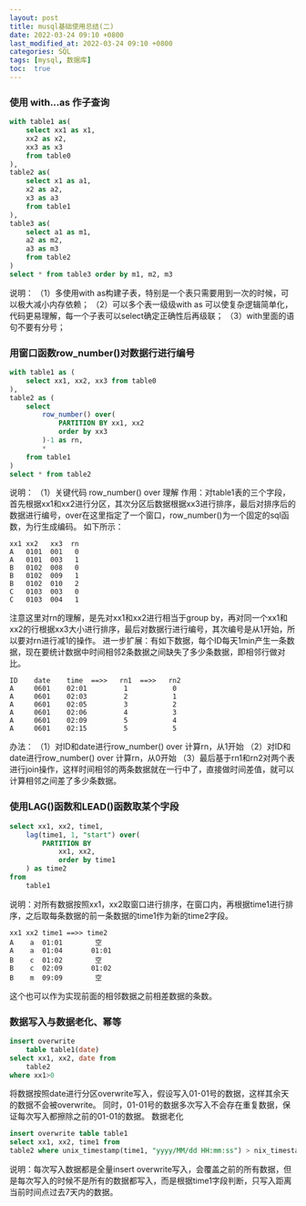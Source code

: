 ```yaml
---
layout: post
title: musql基础使用总结(二)
date: 2022-03-24 09:10 +0800
last_modified_at: 2022-03-24 09:10 +0800
categories: SQL
tags: [mysql, 数据库]
toc:  true
---
```



### 使用 with...as 作子查询
```sql
with table1 as(
    select xx1 as x1,
    xx2 as x2,
    xx3 as x3
    from table0
),
table2 as(
    select x1 as a1,
    x2 as a2,
    x3 as a3
    from table1
),
table3 as(
    select a1 as m1,
    a2 as m2,
    a3 as m3
    from table2
)
select * from table3 order by m1, m2, m3
```
说明：
（1）多使用with as构建子表，特别是一个表只需要用到一次的时候，可以极大减小内存依赖；
（2）可以多个表一级级with as 可以使复杂逻辑简单化，代码更易理解，每一个子表可以select确定正确性后再级联；
（3）with里面的语句不要有分号；


### 用窗口函数row_number()对数据行进行编号
```sql
with table1 as (
    select xx1, xx2, xx3 from table0
),
table2 as (
    select 
        row_number() over(
            PARTITION BY xx1, xx2
            order by xx3
        )-1 as rn,
        *
    from table1
)
select * from table2
```
说明：
（1）关键代码 row_number() over 理解
作用：对table1表的三个字段，首先根据xx1和xx2进行分区，其次分区后数据根据xx3进行排序，最后对排序后的数据进行编号，over在这里指定了一个窗口，row_number()为一个固定的sql函数，为行生成编码。
如下所示：
```
xx1 xx2   xx3  rn
A   0101  001   0
A   0101  003   1
B   0102  008   0
B   0102  009   1
B   0102  010   2
C   0103  003   0
C   0103  004   1
```
注意这里对rn的理解，是先对xx1和xx2进行相当于group by，再对同一个xx1和xx2的行根据xx3大小进行排序，最后对数据行进行编号，其次编号是从1开始，所以要对rn进行减1的操作。
进一步扩展：有如下数据，每个ID每天1min产生一条数据，现在要统计数据中时间相邻2条数据之间缺失了多少条数据，即相邻行做对比。

```
ID    date    time  ==>>   rn1  ==>>   rn2
A     0601    02:01         1           0
A     0601    02:03         2           1
A     0601    02:05         3           2
A     0601    02:06         4           3
A     0601    02:09         5           4
A     0601    02:15         5           5
```
办法：
（1）对ID和date进行row_number() over 计算rn，从1开始
（2）对ID和date进行row_number() over 计算rn，从0开始
（3）最后基于rn1和rn2对两个表进行join操作，这样时间相邻的两条数据就在一行中了，直接做时间差值，就可以计算相邻之间差了多少条数据。


### 使用LAG()函数和LEAD()函数取某个字段
```sql
select xx1, xx2, time1,
    lag(time1, 1, "start") over(
        PARTITION BY 
            xx1, xx2, 
            order by time1
    ) as time2
from 
    table1
```
说明：对所有数据按照xx1，xx2取窗口进行排序，在窗口内，再根据time1进行排序，之后取每条数据的前一条数据的time1作为新的time2字段。
```
xx1 xx2 time1 ==>> time2
A    a  01:01        空
A    a  01:04       01:01
B    c  01:02        空
B    c  02:09       01:02
B    m  09:09        空
```
这个也可以作为实现前面的相邻数据之前相差数据的条数。


### 数据写入与数据老化、幂等
```sql
insert overwrite 
    table table1(date)
select xx1, xx2, date from 
    table2
where xx1>0
```
将数据按照date进行分区overwrite写入，假设写入01-01号的数据，这样其余天的数据不会被overwrite。
同时，01-01号的数据多次写入不会存在重复数据，保证每次写入都擦除之前的01-01的数据。
数据老化
```sql
insert overwrite table table1
select xx1, xx2, time1 from 
table2 where unix_timestamp(time1, "yyyy/MM/dd HH:mm:ss") > nix_timestamp(current(), "yyyy/MM/dd HH:mm:ss")-86400*7
```
说明：每次写入数据都是全量insert overwrite写入，会覆盖之前的所有数据，但是每次写入的时候不是所有的数据都写入，而是根据time1字段判断，只写入距离当前时间点过去7天内的数据。

